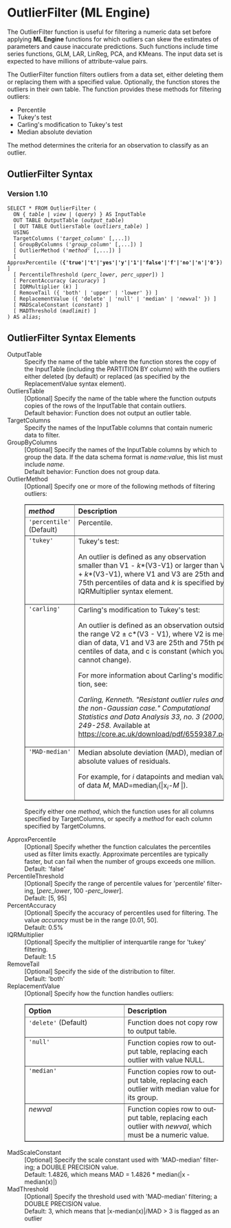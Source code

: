 <html><head></head><body><div class="nested0" aria-labelledby="ariaid-title1" topicindex="1" topicid="mte1507833902686" id="mte1507833902686"><h1 class="title topictitle1" id="ariaid-title1">OutlierFilter (ML Engine)</h1><div class="body conbody">
<p class="p">The OutlierFilter function is useful for filtering a numeric data set before applying <span><b>ML Engine</b></span> functions for which outliers can skew the estimates of parameters and cause inaccurate predictions. Such functions include time series functions, GLM, LAR, LinReg, PCA, and KMeans. The input data set is expected to have millions of attribute-value pairs.</p><div class="p">The OutlierFilter function filters outliers from a data set, either deleting them or replacing them with a specified value. Optionally, the function stores the outliers in their own table. The function provides these methods for filtering outliers:
<ul class="ul" id="mte1507833902686__ul_kbg_dqq_yx">
<li class="li">Percentile</li>
<li class="li">Tukey's test</li>
<li class="li">Carling's modification to Tukey's test</li>
<li class="li">Median absolute deviation</li></ul></div>
<p class="p">The method determines the criteria for an observation to classify as an outlier.</p></div><div class="topic reference nested1" aria-labelledby="ariaid-title2" topicindex="2" topicid="vxm1507833934995" xml:lang="en-us" lang="en-us" id="vxm1507833934995">
<h2 class="title topictitle2" id="ariaid-title2">OutlierFilter Syntax</h2><div class="body refbody"><div class="section" id="vxm1507833934995__section_N1000E_N1000C_N10001">
<h3 class="title sectiontitle">Version <span>1.10</span></h3><pre class="pre codeblock" xml:space="preserve"><code>SELECT * FROM OutlierFilter (
  <span>ON { <var class="keyword varname">table</var> | <var class="keyword varname">view</var> | (<var class="keyword varname">query</var>) }</span> AS InputTable
  OUT TABLE OutputTable (<var class="keyword varname">output_table</var>)
  [ OUT TABLE OutliersTable (<var class="keyword varname">outliers_table</var>) ]
  USING
  TargetColumns ('<var class="keyword varname">target_column</var>' [,...])
  [ GroupByColumns ('<var class="keyword varname">group_column</var>' [,...]) ]
  [ OutlierMethod ('<var class="keyword varname">method</var>' [,...]) ]
  [ ApproxPercentile (<span><b>{'true'|'t'|'yes'|'y'|'1'|'false'|'f'|'no'|'n'|'0'}</b></span>) ]
  [ PercentileThreshold (<var class="keyword varname">perc_lower</var>, <var class="keyword varname">perc_upper</var>]) ]
  [ PercentAccuracy (<var class="keyword varname">accuracy</var>) ]
  [ IQRMultiplier (<var class="keyword varname">k</var>) ]
  [ RemoveTail ({ 'both' | 'upper' | 'lower' }) ]
  [ ReplacementValue ({ 'delete' | 'null' | 'median' | '<var class="keyword varname">newval</var>' }) ]
  [ MADScaleConstant (<var class="keyword varname">constant</var>) ]
  [ MADThreshold (<var class="keyword varname">madlimit</var>) ]
) AS <var class="keyword varname">alias</var>;</code></pre></div></div></div><div class="topic reference nested1" aria-labelledby="ariaid-title3" topicindex="3" topicid="kpp1507833939682" xml:lang="en-us" lang="en-us" id="kpp1507833939682">
<h2 class="title topictitle2" id="ariaid-title3">OutlierFilter Syntax Elements</h2><div class="body refbody"><div class="section" id="kpp1507833939682__section_N10011_N1000E_N10001"><dl class="dl parml"><dt class="dt pt dlterm">OutputTable</dt><dd class="dd pd">Specify the name of the table where the function stores the copy of the InputTable (including the PARTITION BY column) with the outliers either deleted (by default) or replaced (as specified by the ReplacementValue syntax element).</dd><dt class="dt pt dlterm">OutliersTable</dt><dd class="dd pd">[Optional] Specify the name of the table where the function outputs copies of the rows of the InputTable that contain outliers.</dd><dd class="dd pd ddexpand">Default behavior: Function does not output an outlier table.</dd><dt class="dt pt dlterm">TargetColumns</dt><dd class="dd pd">Specify the names of the InputTable columns that contain numeric data to filter.</dd><dt class="dt pt dlterm">GroupByColumns</dt><dd class="dd pd">[Optional] Specify the names of the InputTable columns by which to group the data. If the data schema format is <var class="keyword varname">name</var>:<var class="keyword varname">value</var>, this list must include <var class="keyword varname">name</var>.</dd><dd class="dd pd ddexpand">Default behavior: Function does not group data.</dd><dt class="dt pt dlterm">OutlierMethod</dt><dd class="dd pd">[Optional] Specify one or more of the following methods of filtering outliers:
<div class="tablenoborder"><table cellpadding="4" cellspacing="0" summary="" id="kpp1507833939682__table_m2g_nxz_fdb" class="table" frame="border" border="1" rules="all"><div class="caption"></div><colgroup span="1"><col style="width:25%" span="1"></col><col style="width:75%" span="1"></col></colgroup><thead class="thead" style="text-align:left;"><tr class="row"><th class="entry cellrowborder" style="vertical-align:top;" id="d98414e192" rowspan="1" colspan="1"><var class="keyword varname">method</var></th><th class="entry cellrowborder" style="vertical-align:top;" id="d98414e195" rowspan="1" colspan="1">Description</th></tr></thead><tbody class="tbody"><tr class="row"><td class="entry cellrowborder" style="vertical-align:top;" headers="d98414e192" rowspan="1" colspan="1"><code class="ph codeph">'percentile'</code> (Default)</td><td class="entry cellrowborder" style="vertical-align:top;" headers="d98414e195" rowspan="1" colspan="1">Percentile.</td></tr><tr class="row"><td class="entry cellrowborder" style="vertical-align:top;" headers="d98414e192" rowspan="1" colspan="1"><code class="ph codeph">'tukey'</code></td><td class="entry cellrowborder" style="vertical-align:top;" headers="d98414e195" rowspan="1" colspan="1">Tukey's test:
<p class="p">An outlier is defined as any observation smaller than V1 - <var class="keyword varname">k</var>*(V3-V1) or larger than V3 + <var class="keyword varname">k</var>*(V3-V1), where V1 and V3 are 25th and 75th percentiles of data and <var class="keyword varname">k</var> is specified by IQRMultiplier syntax element.</p></td></tr><tr class="row"><td class="entry cellrowborder" style="vertical-align:top;" headers="d98414e192" rowspan="1" colspan="1"><code class="ph codeph">'carling'</code></td><td class="entry cellrowborder" style="vertical-align:top;" headers="d98414e195" rowspan="1" colspan="1">Carling's modification to Tukey's test:
<p class="p">An outlier is defined as an observation outside the range V2 ± c*(V3 - V1), where V2 is median of data, V1 and V3 are 25th and 75th percentiles of data, and c is constant (which you cannot change).</p>
<p class="p">For more information about Carling's modification, see:</p>
<p class="p"><cite class="cite">Carling, Kenneth. "Resistant outlier rules and the non-Gaussian case." Computational Statistics and Data Analysis 33, no. 3 (2000): 249-258.</cite> Available at <a class="xref" href="https://core.ac.uk/download/pdf/6559387.pdf" target="_blank" title="" shape="rect">https://core.ac.uk/download/pdf/6559387.pdf</a>.</p></td></tr><tr class="row"><td class="entry cellrowborder" style="vertical-align:top;" headers="d98414e192" rowspan="1" colspan="1"><code class="ph codeph">'MAD-median'</code></td><td class="entry cellrowborder" style="vertical-align:top;" headers="d98414e195" rowspan="1" colspan="1">Median absolute deviation (MAD), median of absolute values of residuals.
<p class="p"> For example, for <var class="keyword varname">i</var> datapoints and median value of data <var class="keyword varname">M</var>, MAD=median<span><sub><var class="keyword varname">i</var></sub></span>(|x<span><sub><var class="keyword varname">i</var></sub></span>-<var class="keyword varname">M</var> |).</p></td></tr></tbody></table></div>
<p class="p">Specify either one <var class="keyword varname">method</var>, which the function uses for all columns specified by TargetColumns, or specify a <var class="keyword varname">method</var> for each column specified by TargetColumns.</p></dd></dl><dl class="dl parml"><dt class="dt pt dlterm">ApproxPercentile</dt><dd class="dd pd">[Optional] Specify whether the function calculates the percentiles used as filter limits exactly. Approximate percentiles are typically faster, but can fail when the number of groups exceeds one million.</dd><dd class="dd pd ddexpand">Default: 'false'</dd><dt class="dt pt dlterm">PercentileThreshold</dt><dd class="dd pd">[Optional] Specify the range of percentile values for 'percentile' filtering, [<var class="keyword varname">perc_lower</var>, 100 -<var class="keyword varname">perc_lower</var>].</dd><dd class="dd pd ddexpand">Default: [5, 95]</dd><dt class="dt pt dlterm">PercentAccuracy</dt><dd class="dd pd">[Optional] Specify the accuracy of percentiles used for filtering. The value <var class="keyword varname">accuracy</var> must be in the range [0.01, 50].</dd><dd class="dd pd ddexpand">Default: 0.5%</dd><dt class="dt pt dlterm">IQRMultiplier</dt><dd class="dd pd">[Optional] Specify the multiplier of interquartile range for 'tukey' filtering.</dd><dd class="dd pd ddexpand">Default: 1.5</dd><dt class="dt pt dlterm">RemoveTail</dt><dd class="dd pd">[Optional] Specify the side of the distribution to filter.</dd><dd class="dd pd ddexpand">Default: 'both'</dd><dt class="dt pt dlterm">ReplacementValue</dt><dd class="dd pd">[Optional] Specify how the function handles outliers:
<div class="tablenoborder"><table cellpadding="4" cellspacing="0" summary="" id="kpp1507833939682__table_dgf_1zz_fdb" class="table" frame="border" border="1" rules="all"><div class="caption"></div><colgroup span="1"><col style="width:50%" span="1"></col><col style="width:50%" span="1"></col></colgroup><thead class="thead" style="text-align:left;"><tr class="row"><th class="entry cellrowborder" style="vertical-align:top;" id="d98414e329" rowspan="1" colspan="1">Option</th><th class="entry cellrowborder" style="vertical-align:top;" id="d98414e331" rowspan="1" colspan="1">Description</th></tr></thead><tbody class="tbody"><tr class="row"><td class="entry cellrowborder" style="vertical-align:top;" headers="d98414e329" rowspan="1" colspan="1"><code class="ph codeph">'delete'</code> (Default)</td><td class="entry cellrowborder" style="vertical-align:top;" headers="d98414e331" rowspan="1" colspan="1">Function does not copy row to output table.</td></tr><tr class="row"><td class="entry cellrowborder" style="vertical-align:top;" headers="d98414e329" rowspan="1" colspan="1"><code class="ph codeph">'null'</code></td><td class="entry cellrowborder" style="vertical-align:top;" headers="d98414e331" rowspan="1" colspan="1">Function copies row to output table, replacing each outlier with value NULL.</td></tr><tr class="row"><td class="entry cellrowborder" style="vertical-align:top;" headers="d98414e329" rowspan="1" colspan="1"><code class="ph codeph">'median'</code></td><td class="entry cellrowborder" style="vertical-align:top;" headers="d98414e331" rowspan="1" colspan="1">Function copies row to output table, replacing each outlier with median value for its group.</td></tr><tr class="row"><td class="entry cellrowborder" style="vertical-align:top;" headers="d98414e329" rowspan="1" colspan="1"><var class="keyword varname">newval</var></td><td class="entry cellrowborder" style="vertical-align:top;" headers="d98414e331" rowspan="1" colspan="1">Function copies row to output table, replacing each outlier with <var class="keyword varname">newval</var>, which must be a numeric value.</td></tr></tbody></table></div></dd><dt class="dt pt dlterm">MadScaleConstant</dt><dd class="dd pd">[Optional] Specify the scale constant used with 'MAD-median' filtering; a DOUBLE PRECISION value.</dd><dd class="dd pd ddexpand">Default: 1.4826, which means MAD = 1.4826 * median(|x - median(x)|)</dd><dt class="dt pt dlterm">MadThreshold</dt><dd class="dd pd">[Optional] Specify the threshold used with 'MAD-median' filtering; a DOUBLE PRECISION value.</dd><dd class="dd pd ddexpand">Default: 3, which means that |x-median(x)|/MAD > 3 is flagged as an outlier</dd></dl></div></div></div></div></body></html>
